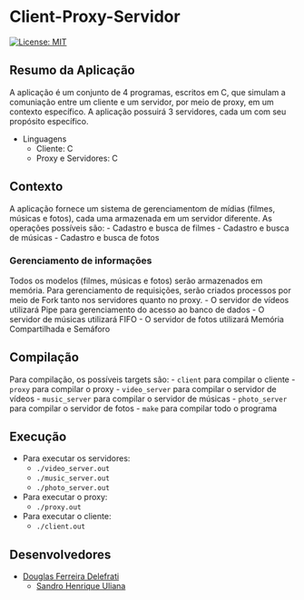 # Client-Proxy-Servidor

[![License: MIT](https://img.shields.io/badge/License-MIT-yellow.svg)](https://opensource.org/licenses/MIT)

## Resumo da Aplicação

A aplicação é um conjunto de 4 programas, escritos em C, que simulam a comuniação entre um cliente e um servidor, por meio de proxy, em um contexto específico. A aplicação possuirá 3 servidores, cada um com seu propósito específico.

- Linguagens
    - Cliente: C
    - Proxy e Servidores: C

## Contexto

A aplicação fornece um sistema de gerenciamentom de mídias (filmes, músicas e fotos), cada uma armazenada em um servidor diferente.
As operações possíveis são:
    - Cadastro e busca de filmes
    - Cadastro e busca de músicas
    - Cadastro e busca de fotos

### Gerenciamento de informações
Todos os modelos (filmes, músicas e fotos) serão armazenados em memória. Para gerenciamento de requisições, serão criados processos por meio de Fork tanto nos servidores quanto no proxy.
    - O servidor de vídeos utilizará Pipe para gerenciamento do acesso ao banco de dados
    - O servidor de músicas utilizará FIFO
    - O servidor de fotos utilizará Memória Compartilhada e Semáforo
    
## Compilação

Para compilação, os possíveis targets são:
    - `client` para compilar o cliente
    - `proxy` para compilar o proxy
    - `video_server` para compilar o servidor de vídeos
    - `music_server` para compilar o servidor de músicas
    - `photo_server` para compilar o servidor de fotos
    - `make` para compilar todo o programa

## Execução

- Para executar os servidores:
    - `./video_server.out`
    - `./music_server.out`
    - `./photo_server.out`
- Para executar o proxy:
    - `./proxy.out`
- Para executar o cliente:
    - `./client.out`
    
## Desenvolvedores

  - [Douglas Ferreira Delefrati](https://github.com/deelefrati)
	- [Sandro Henrique Uliana](https://github.com/shsandro)
